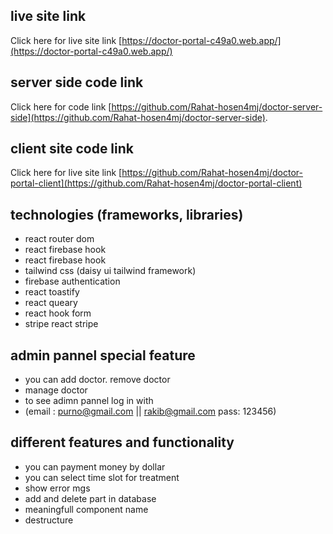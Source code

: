 ## live site link
Click here for live site link [https://doctor-portal-c49a0.web.app/](https://doctor-portal-c49a0.web.app/)

## server side code link
Click here for code link [https://github.com/Rahat-hosen4mj/doctor-server-side](https://github.com/Rahat-hosen4mj/doctor-server-side).

## client site code link
Click here for live site link [https://github.com/Rahat-hosen4mj/doctor-portal-client](https://github.com/Rahat-hosen4mj/doctor-portal-client)

## technologies (frameworks, libraries) 
* react router dom 
* react firebase hook
* react firebase hook
* tailwind css (daisy ui tailwind framework)
* firebase authentication
* react toastify
* react queary
* react hook form
* stripe react stripe

## admin pannel special feature
* you can add doctor. remove doctor
* manage doctor
* to see adimn pannel log in with
* (email : purno@gmail.com || rakib@gmail.com  pass: 123456)


## different features and functionality
* you can payment money by dollar
* you can select time slot for treatment
* show error mgs
* add and delete part in database
* meaningfull component name
* destructure
